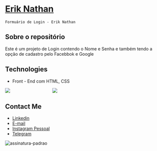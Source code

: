  # <a href="https://beacons.ai/eriknathan_">Erik Nathan</a>
 
 ```sh# login-formulario
 Formuário de Login - Erik Nathan
```
 
## Sobre o repositório
Este é um projeto de Login contendo o Nome e Senha e também tendo a opção de cadastro pelo Facebbok e Google
<br>

## Technologies
- Front - End com HTML, CSS

<div class="box">
    <img src="https://seeklogo.com/images/H/html5-logo-EF92D240D7-seeklogo.com.png"/>
</div>
<div class="box">
    <img src="https://seeklogo.com/images/C/css3-logo-8724075274-seeklogo.com.png"/>
</div>

<style>
div.box {
	width: 150px;
	display: inline-block;
}
</style>

##  Contact Me
- <a href="https://www.linkedin.com/in/erik-nathan-827b6b203/">Linkedin</a>
- <a href="mailto:eriknathan.contato@gmail.com">E-mail</a>
- <a href="https://instagram.com/eriknathan_">Instagram Pessoal</a>
- <a href="https://t.me/eriknathan">Telegram</a>
</div>

![assinatura-padrao](https://user-images.githubusercontent.com/77215294/104212899-7e4d3400-5414-11eb-86f0-da65f37c1223.png)


